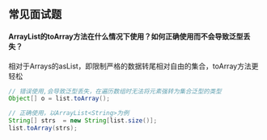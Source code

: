 ## 常见面试题

#### ArrayList的toArray方法在什么情况下使用？如何正确使用而不会导致泛型丢失？

相对于Arrays的asList，即限制严格的数据转尾相对自由的集合，toArray方法更轻松

```java
// 错误使用,会导致泛型丢失，在遍历数组时无法将元素强转为集合泛型的类型
Object[] o = list.toArray();

// 正确使用，以ArrayList<String>为例
String[] strs  = new String[list.size()];
list.toArray(strs);
```



